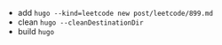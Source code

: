 * add `hugo --kind=leetcode new post/leetcode/899.md`
* clean `hugo --cleanDestinationDir`
* build `hugo`
